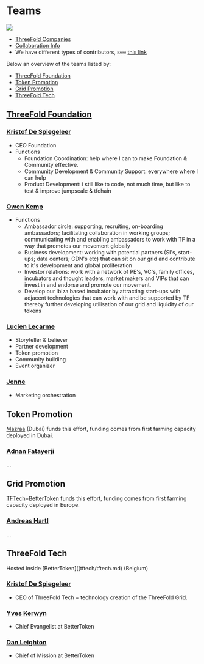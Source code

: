 
# Teams

![](https://images.unsplash.com/6/mountain.JPG?ixlib=rb-0.3.5&ixid=eyJhcHBfaWQiOjEyMDd9&s=9e02e6b76ac6188e232612e755c4a76d&auto=format&fit=crop&w=1350&q=80)

- [ThreeFold Companies](tf_companies.md)
- [Collaboration Info](../collaboration/README.md)
- We have different types of contributors, see [this link](tf_contributor_types.md)

Below an overview of the teams listed by:
- [ThreeFold Foundation](#foundation)
- [Token Promotion](#token_promotion)
- [Grid Promotion](#grid_promotion)
- [ThreeFold Tech](#tf_tech)

<a id='foundation'></a>

## [ThreeFold Foundation](tf_companies.md)

### [Kristof De Spiegeleer](tftech/kristof_de_spiegeleer.md)

- CEO Foundation
- Functions
    - Foundation Coordination: help where I can to make Foundation & Community effective.
    - Community Development &  Community Support: everywhere where I can help
    - Product Development: i still like to code, not much time, but like to test & improve jumpscale & tfchain
    
### [Owen Kemp](tftech/owen_kemp.md)
- Functions
    - Ambassador circle: supporting, recruiting, on-boarding ambassadors; facilitating collaboration in working groups; communicating with  and enabling ambassadors to work with TF in a way that promotes our movement globally
    - Business development: working with potential partners (SI's, start-ups; data centers; CDN's etc) that can sit on our grid and contribute to it's development and global proliferation
    - Investor relations: work with a network of PE's, VC's, family offices, incubators and thought leaders, market makers and VIPs that can invest in and endorse and promote our movement.
    - Develop our Ibiza based incubator by attracting start-ups with adjacent technologies that can work with and be supported by TF thereby further developing utilisation of our grid and liquidity of our tokens
    
### [Lucien Lecarme](tftech/Lucien_Lecarme.md)

- Storyteller & believer
- Partner development
- Token promotion
- Community building
- Event organizer


### [Jenne](mazraa/Jenne_Magno.md)
- Marketing orchestration

<a id='token_promotion'></a>

## Token Promotion

[Mazraa](mazraa/mazraa.md) (Dubai) funds this effort, funding comes from first farming capacity deployed in Dubai.

### [Adnan Fatayerji](mazraa/Adnan_Fatayerji.md)

...

<a id='grid_promotion'></a>

## Grid Promotion

[TFTech=BetterToken](tftech/tftech.md) funds this effort, funding comes from first farming capacity deployed in Europe.

### [Andreas Hartl](tftech/Andreas_Hartl.md)

...

<a id='tf_tech'></a>

## ThreeFold Tech

Hosted inside [BetterToken]((tftech/tftech.md) (Belgium)

### [Kristof De Spiegeleer](tftech/kristof_de_spiegeleer.md)

- CEO of ThreeFold Tech = technology creation of the ThreeFold Grid.

### [Yves Kerwyn](tftech/Yves_Kerwyn.md)

- Chief Evangelist at BetterToken

### [Dan Leighton](tftech/Dan_Leighton.md)

- Chief of Mission at BetterToken




